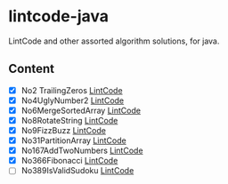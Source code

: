 # lintcode-java

LintCode and other assorted algorithm solutions, for java.


## Content

- [x] No2 TrailingZeros [LintCode](https://www.lintcode.com/problem/trailing-zeros/)
- [x] No4UglyNumber2 [LintCode](https://www.lintcode.com/problem/ugly-number-ii/description)
- [x] No6MergeSortedArray [LintCode](https://www.lintcode.com/problem/merge-two-sorted-arrays/description)
- [x] No8RotateString [LintCode](https://www.lintcode.com/problem/rotate-string/)
- [x] No9FizzBuzz [LintCode](https://www.lintcode.com/problem/fizz-buzz/)
- [x] No31PartitionArray [LintCode](https://www.lintcode.com/problem/partition-array/description)
- [x] No167AddTwoNumbers [LintCode](https://www.lintcode.com/problem/add-two-numbers/description)
- [x] No366Fibonacci [LintCode](https://www.lintcode.com/problem/fibonacci/description)
- [ ] No389IsValidSudoku [LintCode](https://www.lintcode.com/problem/valid-sudoku/description)